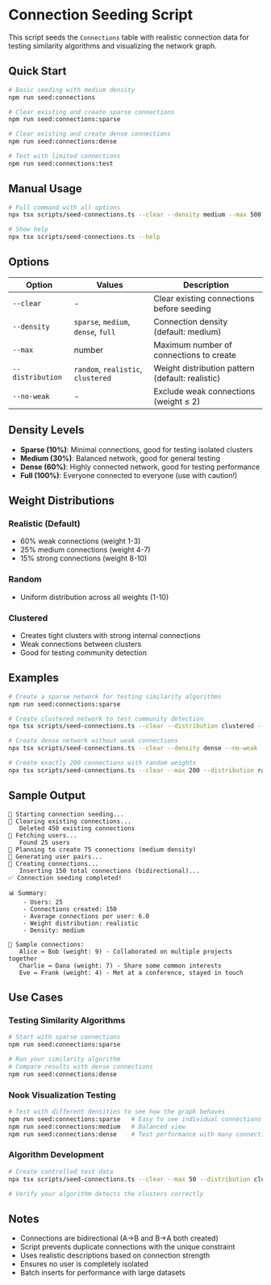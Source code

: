 # Connection Seeding Script

This script seeds the `Connections` table with realistic connection data for testing similarity algorithms and visualizing the network graph.

## Quick Start

```bash
# Basic seeding with medium density
npm run seed:connections

# Clear existing and create sparse connections
npm run seed:connections:sparse

# Clear existing and create dense connections
npm run seed:connections:dense

# Test with limited connections
npm run seed:connections:test
```

## Manual Usage

```bash
# Full command with all options
npx tsx scripts/seed-connections.ts --clear --density medium --max 500 --distribution realistic --no-weak

# Show help
npx tsx scripts/seed-connections.ts --help
```

## Options

| Option | Values | Description |
|--------|--------|-------------|
| `--clear` | - | Clear existing connections before seeding |
| `--density` | `sparse`, `medium`, `dense`, `full` | Connection density (default: medium) |
| `--max` | number | Maximum number of connections to create |
| `--distribution` | `random`, `realistic`, `clustered` | Weight distribution pattern (default: realistic) |
| `--no-weak` | - | Exclude weak connections (weight ≤ 2) |

## Density Levels

- **Sparse (10%)**: Minimal connections, good for testing isolated clusters
- **Medium (30%)**: Balanced network, good for general testing
- **Dense (60%)**: Highly connected network, good for testing performance
- **Full (100%)**: Everyone connected to everyone (use with caution!)

## Weight Distributions

### Realistic (Default)
- 60% weak connections (weight 1-3)
- 25% medium connections (weight 4-7)
- 15% strong connections (weight 8-10)

### Random
- Uniform distribution across all weights (1-10)

### Clustered
- Creates tight clusters with strong internal connections
- Weak connections between clusters
- Good for testing community detection

## Examples

```bash
# Create a sparse network for testing similarity algorithms
npm run seed:connections:sparse

# Create clustered network to test community detection
npx tsx scripts/seed-connections.ts --clear --distribution clustered --density medium

# Create dense network without weak connections
npx tsx scripts/seed-connections.ts --clear --density dense --no-weak

# Create exactly 200 connections with random weights
npx tsx scripts/seed-connections.ts --clear --max 200 --distribution random
```

## Sample Output

```
🌱 Starting connection seeding...
🧹 Clearing existing connections...
   Deleted 450 existing connections
👥 Fetching users...
   Found 25 users
🔗 Planning to create 75 connections (medium density)
🎲 Generating user pairs...
💾 Creating connections...
   Inserting 150 total connections (bidirectional)...
✅ Connection seeding completed!

📊 Summary:
    - Users: 25
    - Connections created: 150
    - Average connections per user: 6.0
    - Weight distribution: realistic
    - Density: medium

🔗 Sample connections:
   Alice ↔ Bob (weight: 9) - Collaborated on multiple projects together
   Charlie ↔ Dana (weight: 7) - Share some common interests
   Eve ↔ Frank (weight: 4) - Met at a conference, stayed in touch
```

## Use Cases

### Testing Similarity Algorithms
```bash
# Start with sparse connections
npm run seed:connections:sparse

# Run your similarity algorithm
# Compare results with dense connections
npm run seed:connections:dense
```

### Nook Visualization Testing
```bash
# Test with different densities to see how the graph behaves
npm run seed:connections:sparse   # Easy to see individual connections
npm run seed:connections:medium   # Balanced view
npm run seed:connections:dense    # Test performance with many connections
```

### Algorithm Development
```bash
# Create controlled test data
npx tsx scripts/seed-connections.ts --clear --max 50 --distribution clustered

# Verify your algorithm detects the clusters correctly
```

## Notes

- Connections are bidirectional (A→B and B→A both created)
- Script prevents duplicate connections with the unique constraint
- Uses realistic descriptions based on connection strength
- Ensures no user is completely isolated
- Batch inserts for performance with large datasets